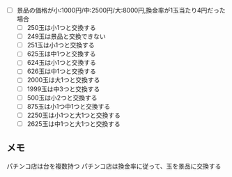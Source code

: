 - [ ] 景品の価格が小:1000円/中:2500円/大:8000円,換金率が1玉当たり4円だった場合
    - [ ] 250玉は小1つと交換する
    - [ ] 249玉は景品と交換できない
    - [ ] 251玉は小1つと交換する
    - [ ] 625玉は中1つと交換する
    - [ ] 624玉は小1つと交換する
    - [ ] 626玉は中1つと交換する
    - [ ] 2000玉は大1つと交換する
    - [ ] 1999玉は中3つと交換する
    - [ ] 500玉は小2つと交換する
    - [ ] 875玉は小1つ中1つと交換する
    - [ ] 2250玉は小1つと大1つと交換する
    - [ ] 2625玉は中1つと大1つと交換する

## メモ
パチンコ店は台を複数持つ
パチンコ店は換金率に従って、玉を景品に交換する
